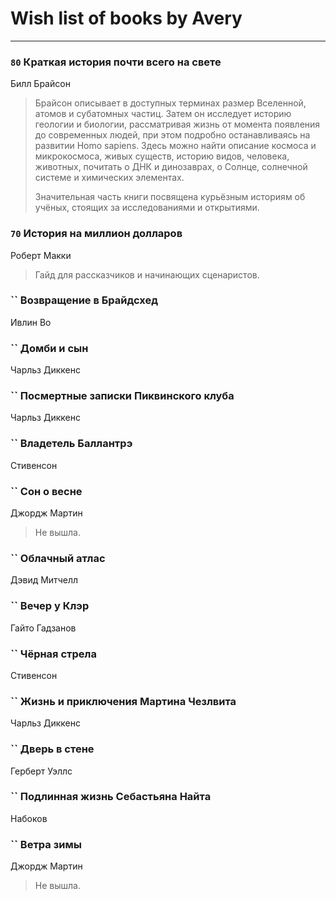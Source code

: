 # Wish list of books by Avery
---

### `80` Краткая история почти всего на свете
Билл Брайсон
> Брайсон описывает в доступных терминах размер Вселенной, атомов и субатомных частиц. Затем он исследует историю геологии и биологии, рассматривая жизнь от момента появления до современных людей, при этом подробно останавливаясь на развитии Homo sapiens. Здесь можно найти описание космоса и микрокосмоса, живых существ, историю видов, человека, животных, почитать о ДНК и динозаврах, о Солнце, солнечной системе и химических элементах. 
> 
> Значительная часть книги посвящена курьёзным историям об учёных, стоящих за исследованиями и открытиями.

### `70` История на миллион долларов
Роберт Макки
> Гайд для рассказчиков и начинающих сценаристов.

### `` Возвращение в Брайдсхед
Ивлин Во

### `` Домби и сын
Чарльз Диккенс

### `` Посмертные записки Пиквинского клуба
Чарльз Диккенс

### `` Владетель Баллантрэ
Стивенсон

### `` Сон о весне
Джордж Мартин
> Не вышла.

### `` Облачный атлас
Дэвид Митчелл

### `` Вечер у Клэр
Гайто Гадзанов

### `` Чёрная стрела
Стивенсон

### `` Жизнь и приключения Мартина Чезлвита
Чарльз Диккенс

### `` Дверь в стене
Герберт Уэллс

### `` Подлинная жизнь Себастьяна Найта
Набоков

### `` Ветра зимы
Джордж Мартин
> Не вышла.


